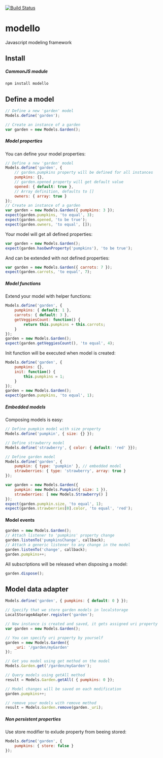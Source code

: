 [![Build Status](https://travis-ci.org/fiolkaf/modello.svg?branch=master)](https://travis-ci.org/fiolkaf/modello)
# modello
Javascript modeling framework

## Install

##### CommonJS module

```
npm install modello
```

## Define a model

```javascript
// Define a new 'garden' model
Models.define('garden');

// Create an instance of a garden
var garden = new Models.Garden();
```
##### Model properties
You can define your model properties:

```javascript
// Define a new 'garden' model
Models.define('garden', {
    // garden.pumpkins property will be defined for all instances
    pumpkins: {},
    // garden.opened property will get default value
    opened: { default: true },
    // Array definition, defaults to []
    owners: { array: true }
});
// Create an instance of a garden
var garden = new Models.Garden({ pumpkins: 3 });
expect(garden.pumpkins, 'to equal', 3);
expect(garden.opened, 'to be true');
expect(garden.owners, 'to equal', []);
```

Your model will get all defined properties:
```javascript
var garden = new Models.Garden();
expect(garden.hasOwnProperty('pumpkins'), 'to be true');
```

And can be extended with not defined properties:
```javascript
var garden = new Models.Garden({ carrots: 7 });
expect(garden.carrots, 'to equal', 7);
```

##### Model functions
Extend your model with helper functions:
```javascript
Models.define('garden', {
    pumpkins: { default: 1 },
    carrots: { default: 3 },
    getVeggiesCount: function() {
        return this.pumpkins + this.carrots;
    }
});
garden = new Models.Garden();
expect(garden.getVeggiesCount(), 'to equal', 4);
```

Init function will be executed when model is created:
```javascript
Models.define('garden', {
    pumpkins: {},
    init: function() {
        this.pumpkins = 1;
    }
});
garden = new Models.Garden();
expect(garden.pumpkins, 'to equal', 1);
```

##### Embedded models
Composing models is easy:
```javascript
// Define pumpkin model with size property
Models.define('pumpkin', { size: {} });

// Define strawberry model
Models.define('strawberry', { color: { default: 'red' }});

// Define garden model
Models.define('garden', {
    pumpkin: { type: 'pumpkin' }, // embedded model
    strawberries: { type: 'strawberry', array: true }
});

var garden = new Models.Garden({
    pumpkin: new Models.Pumpkin({ size: 1 }),
    strawberries: [ new Models.Strawberry() ]
});
expect(garden.pumpkin.size, 'to equal', 1);
expect(garden.strawberries[0].color, 'to equal', 'red');
```

#### Model events
```javascript
garden = new Models.Garden();
// Attach listener to 'pumpkins' property change
garden.listenTo('pumpkinsChange', callback);
// Attach a generic listener to any change in the model
garden.listenTo('change', callback);
garden.pumpkins++;
```

All subscriptions will be released when disposing a model:
```javascript
garden.dispose();
```

## Model data adapter

```javascript
Models.define('garden', { pumpkins: { default: 0 } });

// Specify that we store garden models in localstorage
LocalStorageAdapter.register('garden');

// New instance is created and saved, it gets assigned uri property
var garden = new Models.Garden();

// You can specify uri property by yourself
garden = new Models.Garden({
    _uri: '/garden/myGarden'
});

// Get you model using get method on the model
Models.Garden.get('/garden/myGarden');

// Query models using getAll method
result = Models.Garden.getAll( { pumpkins: 0 });

// Model changes will be saved on each modification
garden.pumpkins++;

// remove your models with remove method
result = Models.Garden.remove(garden._uri);
```

##### Non persistent properties
Use store modifier to exlude property from beeing stored:

```javascript
Models.define('garden', {
    pumpkins: { store: false }
});
```
